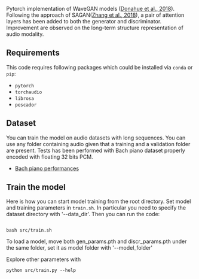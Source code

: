 Pytorch implementation of WaveGAN models ([Donahue et al., 2018](https://arxiv.org/pdf/1802.04208.pdf)).
Following the approach of SAGAN([Zhang et al., 2018](https://arxiv.org/pdf/1805.08318.pdf)), a pair of attention layers has been added to both the generator and discriminator. Improvement are observed on the long-term structure representation of audio modality.

## Requirements
This code requires following packages which could be installed via `conda` or `pip`:

* `pytorch`
* `torchaudio`
* `librosa`
* `pescador`


## Dataset

You can train the model on audio datasets with long sequences. You can use any folder containing audio given that a training and a validation folder are present.
Tests has been performed with Bach piano dataset properly encoded with floating 32 bits PCM.

- [Bach piano performances](http://deepyeti.ucsd.edu/cdonahue/wavegan/data/mancini_piano.tar.gz)

## Train the model

Here is how you can start model training from the root directory. Set model and training parameters in `train.sh`. In particular you need to specify the dataset directory with '--data_dir'. Then you can run the code:

```

bash src/train.sh
```

To load a model, move both gen_params.pth and discr_params.pth under the same folder, set it as model folder with '--model_folder'

Explore other parameters with
```
python src/train.py --help
```



